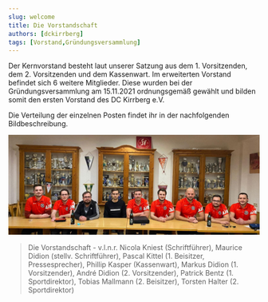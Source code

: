 ```yaml
---
slug: welcome
title: Die Vorstandschaft
authors: [dckirrberg]
tags: [Vorstand,Gründungsversammlung]
---
```


Der Kernvorstand besteht laut unserer Satzung aus dem 1. Vorsitzenden, dem 2. Vorsitzenden und dem Kassenwart.
Im erweiterten Vorstand befindet sich 6 weitere Mitglieder. Diese wurden bei der Gründungsversammlung am 15.11.2021 ordnungsgemäß gewählt 
und bilden somit den ersten Vorstand des DC Kirrberg e.V.

Die Verteilung der einzelnen Posten findet ihr in der nachfolgenden Bildbeschreibung.

![Der Vorstand](./vorstand.jpg)
> Die Vorstandschaft - v.l.n.r. Nicola Kniest (Schriftführer), Maurice Didion (stellv. Schriftführer), Pascal Kittel (1. Beisitzer, Pressesprecher), Phillip Kasper (Kassenwart), Markus Didion (1. Vorsitzender), André Didion (2. Vorsitzender), Patrick Bentz (1. Sportdirektor), Tobias Mallmann (2. Beisitzer), Torsten Halter (2. Sportdirektor)
